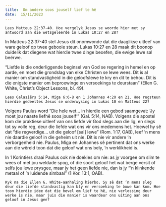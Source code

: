 ```yaml
---
title:  Om andere soos jouself lief te hê
date:  15/11/2023
---
```


`Lees Matteus 22:37-40. Hoe vergelyk Jesus se woorde hier met sy antwoord aan die wetsgeleerde in Lukas 10:27 en 28?`

In Matteus 22:37-40 stel Jesus dit onomwonde dat die daaglikse uitleef van ware geloof op twee gebooie steun. Lukas 10:27 en 28 maak dit boonop duidelik dat diegene wat hierdie twee dinge beoefen, die ewige lewe sal beërwe.

“Liefde is die onderliggende beginsel van God se regering in hemel en op aarde, en moet die grondslag van elke Christen se lewe wees. Dit is al manier om standvastigheid in die geloofslewe te kry en dit te behou. Dit is die enigste manier om beproewinge en versoekings te deurstaan” (Ellen G. White, Christ’s Object Lessons, bl. 49).

`Lees Galasiërs 5:14, Miga 6:6-8 en 1 Johannes 4:20 en 21. Hoe rugsteun hierdie gedeeltes Jesus se onderwysing in Lukas 10 en Matteus 22?`

Volgens Paulus word “Die hele wet… in hierdie een gebod saamgevat: ‘Jy moet jou naaste liefhê soos jouself’” (Gal. 5:14, NAB). Volgens die apostel kom die praktiese uitleef van ons liefde vir God slegs aan die lig, en slegs tot sy volle reg, deur die liefde wat ons vir ons medemens het. Hoewel hy sê dat “die regverdige… uit die geloof [sal] lewe” (Rom. 1:17, OAB), leef ’n mens nie daardie geloof in die geheim uit nie. Dit is nie vir andere ’n verborgenheid nie. Paulus, Miga en Johannes sê pertinent dat ons werke aan die wêreld toon dat die geloof wat ons bely, ’n werklikheid is.

In 1 Korintiërs draai Paulus ook nie doekies om nie: as jy voorgee om slim te wees of met jou weldade spog, of die soort geloof het wat berge versit of selfs jou lewe prysgee, maar jy het geen liefde nie, dan is jy “’n klinkende metaal of ’n luidende simbaal” (1 Kor. 13:1, OAB).

`Kyk na die Ellen G. White-aanhaling hierbo. Sy sê dat ’n mens sleg deur die liefde standvastig kan bly en versoeking te bowe kan kom. Hoe toon hierdie idee dat die bevel om lief te hê, nie verlossing deur werke is nie, maar juis die manier is waardeur ons uiting aan ons geloof in Jesus gee?`